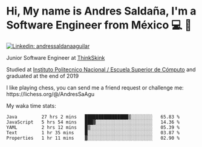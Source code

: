 # Hi, My name is Andres Saldaña, I'm a Software Engineer from México :computer: :boy:

[![Linkedin: andressaldanaaguilar](https://img.shields.io/badge/-andressaldanaaguilar-blue?style=flat-square&logo=Linkedin&logoColor=white&link=https://www.linkedin.com/in/thaianebraga/)](https://www.linkedin.com/in/andressaldanaaguilar)

<p>Junior Software Engineer at <a href="https://www.thinkskink.com/">ThinkSkink</a></p>
<p>Studied at <a href="https://en.wikipedia.org/wiki/ESCOM">Instituto Politecnico Nacional / Escuela Superior de Cómputo</a> and graduated at the end of 2019</p>
<p>I like playing chess, you can send me a friend request or challenge me: https://lichess.org/@/AndresSaAgu</p>

<p> My waka time stats: </p>

<!--START_SECTION:waka-->
```text
Java         27 hrs 2 mins   ████████████████▒░░░░░░░░   65.83 % 
JavaScript   5 hrs 54 mins   ███▓░░░░░░░░░░░░░░░░░░░░░   14.36 % 
YAML         2 hrs 12 mins   █▒░░░░░░░░░░░░░░░░░░░░░░░   05.39 % 
Text         1 hr 35 mins    █░░░░░░░░░░░░░░░░░░░░░░░░   03.87 % 
Properties   1 hr 11 mins    ▓░░░░░░░░░░░░░░░░░░░░░░░░   02.90 % 
```
<!--END_SECTION:waka-->
